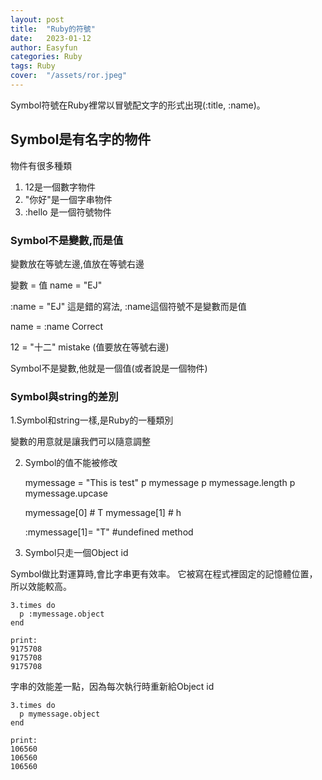 ```yaml
---
layout: post
title:  "Ruby的符號"
date:   2023-01-12
author: Easyfun
categories: Ruby
tags: Ruby
cover:  "/assets/ror.jpeg"
---
```


Symbol符號在Ruby裡常以冒號配文字的形式出現(:title, :name)。

## Symbol是有名字的物件

物件有很多種類
1. 12是一個數字物件
2. "你好"是一個字串物件
3. :hello 是一個符號物件

### Symbol不是變數,而是值

變數放在等號左邊,值放在等號右邊

變數 = 值
name = "EJ"

:name = "EJ"
這是錯的寫法, :name這個符號不是變數而是值

name = :name
Correct

12 = "十二"
mistake (值要放在等號右邊)

Symbol不是變數,他就是一個值(或者說是一個物件)

### Symbol與string的差別

1.Symbol和string一樣,是Ruby的一種類別

<!-- {% highlight ruby %}  -->
<!-- {% endhighlight %} -->
變數的用意就是讓我們可以隨意調整

2. Symbol的值不能被修改

    mymessage = "This is test"
      p mymessage 
      p mymessage.length 
      p mymessage.upcase

      mymessage[0] # T
      mymessage[1] # h

      :mymessage[1]= "T"
      #undefined method

3. Symbol只走一個Object id

Symbol做比對運算時,會比字串更有效率。
它被寫在程式裡固定的記憶體位置，所以效能較高。

    3.times do 
      p :mymessage.object
    end

    print:
    9175708
    9175708
    9175708

字串的效能差一點，因為每次執行時重新給Object id

    3.times do 
      p mymessage.object
    end

    print:
    106560
    106560
    106560
    


[jekyll]:      http://jekyllrb.com
[jekyll-gh]:   https://github.com/jekyll/jekyll
[jekyll-help]: https://github.com/jekyll/jekyll-help
[highlight]:   https://highlightjs.org/
[lightbox]:    http://lokeshdhakar.com/projects/lightbox2/
[jekyll-archive]: https://github.com/jekyll/jekyll-archives
[liquid]: https://github.com/Shopify/liquid/wiki/Liquid-for-Designers
